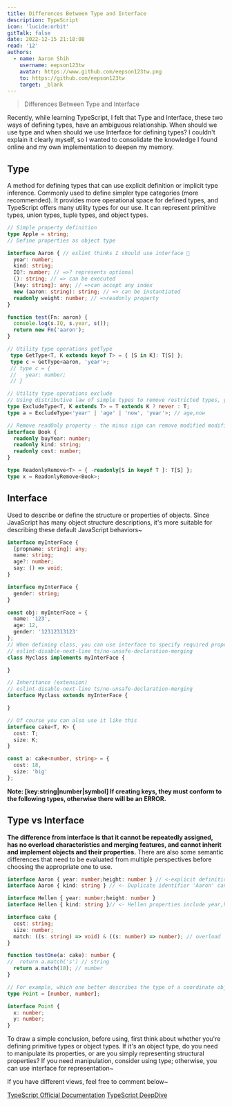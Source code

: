 ```yaml
---
title: Differences Between Type and Interface
description: TypeScript
icon: 'lucide:orbit'
gitTalk: false
date: 2022-12-15 21:18:08
read: '12'
authors:
  - name: Aaron Shih
    username: eepson123tw
    avatar: https://www.github.com/eepson123tw.png
    to: https://github.com/eepson123tw
    target: _blank
---
```


> Differences Between Type and Interface

Recently, while learning TypeScript, I felt that Type and Interface, these two ways of defining types, have an ambiguous relationship. When should we use type and when should we use Interface for defining types? I couldn't explain it clearly myself, so I wanted to consolidate the knowledge I found online and my own implementation to deepen my memory.

## Type

A method for defining types that can use explicit definition or implicit type inference. Commonly used to define simpler type categories (more recommended). It provides more operational space for defined types, and TypeScript offers many utility types for our use. It can represent primitive types, union types, tuple types, and object types.

```typescript
// Simple property definition
type Apple = string;
// Define properties as object type

interface Aaron { // eslint thinks I should use interface 🤣
  year: number;
  kind: string;
  IQ?: number; // =>? represents optional
  (): string; // => can be executed
  [key: string]: any; // =>can accept any index
  new (aaron: string): string; // => can be instantiated
  readonly weight: number; // =>readonly property
}

function test(Fn: aaron) {
  console.log(s.IQ, s.year, s());
  return new Fn('aaron');
}

// Utility type operations getType
 type GetType<T, K extends keyof T> = { [S in K]: T[S] };
 type c = GetType<aaron, 'year'>;
 // type c = {
 //   year: number;
 // }

// Utility type operations exclude
// Using distributive law of simple types to remove restricted types, you can view extends as a restriction keyword, T must meet K's conditions.
type ExcludeType<T, K extends T> = T extends K ? never : T;
type a = ExcludeType<'year' | 'age' | 'now', 'year'>; // age,now

// Remove readOnly property - the minus sign can remove modified modifiers, default is +readonly, we don't need + because ts compiler adds it for us during compilation.
interface Book {
  readonly buyYear: number;
  readonly kind: string;
  readonly cost: number;
}

type ReadonlyRemove<T> = { -readonly[S in keyof T ]: T[S] };
type x = ReadonlyRemove<Book>;
```

## Interface

Used to describe or define the structure or properties of objects. Since JavaScript has many object structure descriptions, it's more suitable for describing these default JavaScript behaviors~

```typescript
interface myInterFace {
  [propname: string]: any;
  name: string;
  age?: number;
  say: () => void;
}

interface myInterFace {
  gender: string;
}

const obj: myInterFace = {
  name: '123',
  age: 12,
  gender: '12312313123'
};
// When defining class, you can use interface to specify required properties
// eslint-disable-next-line ts/no-unsafe-declaration-merging
class Myclass implements myInterFace {

}

// Inheritance (extension)
// eslint-disable-next-line ts/no-unsafe-declaration-merging
interface Myclass extends myInterFace {

}

// Of course you can also use it like this
interface cake<T, K> {
  cost: T;
  size: K;
}

const a: cake<number, string> = {
  cost: 18,
  size: 'big'
};
```

**Note: [key:string|number|symbol] If creating keys, they must conform to the following types, otherwise there will be an ERROR.**

## Type vs Interface

**The difference from interface is that it cannot be repeatedly assigned, has no overload characteristics and merging features, and cannot inherit and implement objects and their properties.**
There are also some semantic differences that need to be evaluated from multiple perspectives before choosing the appropriate one to use.

```typescript
interface Aaron { year: number;height: number } // <-explicit definition
interface Aaron { kind: string } // <- Duplicate identifier 'Aaron' cannot merge

interface Hellen { year: number;height: number }
interface Hellen { kind: string }// <- Hellen properties include year,height,kind => merging combined

interface cake {
  cost: string;
  size: number;
  match: ((s: string) => void) & ((s: number) => number); // overload
}

function testOne(a: cake): number {
//  return a.match('s') // string
  return a.match(18); // number
}

// For example, which one better describes the type of a coordinate object?
type Point = [number, number];

interface Point {
  x: number;
  y: number;
}
```

To draw a simple conclusion, before using, first think about whether you're defining primitive types or object types. If it's an object type, do you need to manipulate its properties, or are you simply representing structural properties? If you need manipulation, consider using type; otherwise, you can use interface for representation~

If you have different views, feel free to comment below~

[TypeScript Official Documentation](https://www.typescriptlang.org/cheatsheets)
[TypeScript DeepDive](https://basarat.gitbook.io/typescript)
